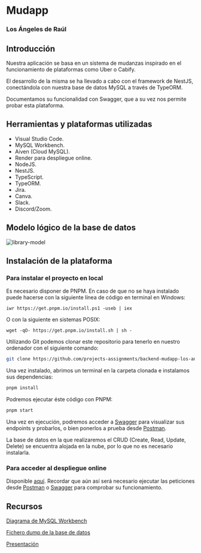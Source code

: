 # Mudapp 
### Los Ángeles de Raúl

## Introducción
Nuestra aplicación se basa en un sistema de mudanzas inspirado en el funcionamiento de plataformas como Uber o Cabify.

El desarrollo de la misma se ha llevado a cabo con el framework de NestJS, conectándola con nuestra base de datos MySQL a través de TypeORM.

Documentamos su funcionalidad con Swagger, que a su vez nos permite probar esta plataforma.

## Herramientas y plataformas utilizadas

- Visual Studio Code.
- MySQL Workbench.
- Aiven (Cloud MySQL).
- Render para despliegue online.
- NodeJS.
- NestJS.
- TypeScript.
- TypeORM.
- Jira.
- Canva.
- Slack.
- Discord/Zoom.

## Modelo lógico de la base de datos
![library-model](https://imgur.com/STMsrbz.jpg)


## Instalación de la plataforma
### Para instalar el proyecto en local
Es necesario disponer de PNPM.
En caso de que no se haya instalado puede hacerse con la siguiente línea de código en terminal en Windows:

`iwr https://get.pnpm.io/install.ps1 -useb | iex`

O con la siguiente en sistemas POSIX:

`wget -qO- https://get.pnpm.io/install.sh | sh -`

Utilizando Git podemos clonar este repositorio para tenerlo en nuestro ordenador con el siguiente comando:
```bash
git clone https://github.com/projects-assignments/backend-mudapp-los-angeles-de-raul
```

Una vez instalado, abrimos un terminal en la carpeta clonada e instalamos sus dependencias:
```bash
pnpm install
```

Podremos ejecutar éste código con PNPM:
```bash
pnpm start
```

Una vez en ejecución, podremos acceder a [Swagger](http://localhost:3000/api) para visualizar sus endpoints y probarlos, o bien ponerlos a prueba desde [Postman](https://www.postman.com/downloads/).

La base de datos en la que realizaremos el CRUD (Create, Read, Update, Delete) se encuentra alojada en la nube, por lo que no es necesario instalarla.

### Para acceder al despliegue online
Disponible [aquí](https://backend-mudapp.onrender.com/).
Recordar que aún así será necesario ejecutar las peticiones desde [Postman](https://www.postman.com/downloads/) o [Swagger](https://backend-mudapp.onrender.com/api) para comprobar su funcionamiento.

## Recursos
[Diagrama de MySQL Workbench](https://github.com/projects-assignments/backend-mudapp-los-angeles-de-raul/blob/main/diagramabbdd.mwb)

[Fichero dump de la base de datos](https://github.com/projects-assignments/backend-mudapp-los-angeles-de-raul/blob/main/dump.sql)

[Presentación](https://www.canva.com/design/DAF7jhLY-iE/c4Bc9Jow3FGs--cYQxJ_zw/edit?utm_content=DAF7jhLY-iE)
